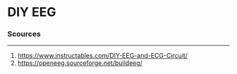 # DIY EEG
### Scources
------
1) https://www.instructables.com/DIY-EEG-and-ECG-Circuit/
2) https://openeeg.sourceforge.net/buildeeg/


